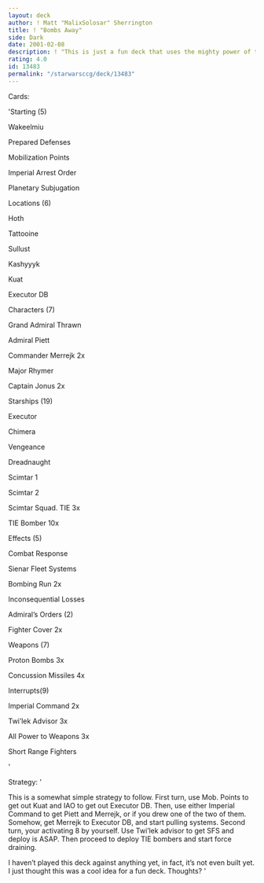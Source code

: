 ```yaml
---
layout: deck
author: ! Matt "MalixSolosar" Sherrington
title: ! "Bombs Away"
side: Dark
date: 2001-02-08
description: ! "This is just a fun deck that uses the mighty power of the TIE bomber to ’crush’ your opponents party."
rating: 4.0
id: 13483
permalink: "/starwarsccg/deck/13483"
---
```

Cards: 

'Starting (5)

Wakeelmiu

Prepared Defenses

Mobilization Points

Imperial Arrest Order

Planetary Subjugation


Locations (6)

Hoth

Tattooine

Sullust

Kashyyyk

Kuat

Executor DB


Characters (7)

Grand Admiral Thrawn

Admiral Piett

Commander Merrejk  2x

Major Rhymer

Captain Jonus  2x


Starships (19)

Executor

Chimera

Vengeance

Dreadnaught

Scimtar 1

Scimtar 2

Scimtar Squad. TIE  3x

TIE Bomber  10x


Effects (5)

Combat Response

Sienar Fleet Systems

Bombing Run  2x

Inconsequential Losses


Admiral’s Orders (2)

Fighter Cover  2x


Weapons (7)

Proton Bombs  3x

Concussion Missiles  4x


Interrupts(9)

Imperial Command  2x

Twi’lek Advisor  3x

All Power to Weapons  3x

Short Range Fighters

'

Strategy: '

This is a somewhat simple strategy to follow.  First turn, use Mob. Points to get out Kuat and IAO to get out Executor DB.  Then, use either Imperial Command to get Piett and Merrejk, or if you drew one of the two of them.  Somehow, get Merrejk to Executor DB, and start pulling systems.  Second turn, your activating 8 by yourself.  Use Twi’lek advisor to get SFS and deploy is ASAP.  Then proceed to deploy TIE bombers and start force draining.  


I haven’t played this deck against anything yet, in fact, it’s not even built yet.  I just thought this was a cool idea for a fun deck.  Thoughts?  '
